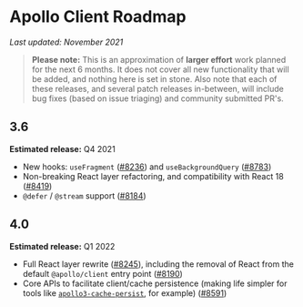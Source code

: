 # Apollo Client Roadmap

*Last updated: November 2021*

> **Please note:** This is an approximation of **larger effort** work planned for the next 6 months. It does not cover all new functionality that will be added, and nothing here is set in stone. Also note that each of these releases, and several patch releases in-between, will include bug fixes (based on issue triaging) and community submitted PR's.

## 3.6

**Estimated release:** Q4 2021

* New hooks: `useFragment` ([#8236](https://github.com/apollographql/apollo-client/pull/8782)) and `useBackgroundQuery` ([#8783](https://github.com/apollographql/apollo-client/pull/8783))
* Non-breaking React layer refactoring, and compatibility with React 18 ([#8419](https://github.com/apollographql/apollo-client/issues/8419))
* `@defer` / `@stream` support ([#8184](https://github.com/apollographql/apollo-client/issues/8184))

## 4.0

**Estimated release:** Q1 2022

* Full React layer rewrite ([#8245](https://github.com/apollographql/apollo-client/issues/8245)), including the removal of React from the default `@apollo/client` entry point ([#8190](https://github.com/apollographql/apollo-client/issues/8190))
* Core APIs to facilitate client/cache persistence (making life simpler for tools like [`apollo3-cache-persist`](https://github.com/apollographql/apollo-cache-persist), for example) ([#8591](https://github.com/apollographql/apollo-client/issues/8591))

